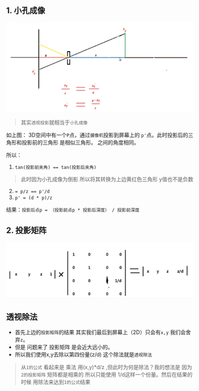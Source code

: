 ## 1. 小孔成像
![](img/透视投影/270480399.png)
> 其实`透视投影`就相当于`小孔成像`

如上图： 3D空间中有一个`P`点，通过`摄像机`投影到屏幕上的 `p'`点。此时投影后的三角形和投影前的三角形 是相似三角形。
之间的角度相同。

所以：
1. `tan(投影前夹角) == tan(投影后夹角)`
> 此时因为小孔成像为倒影 所以将其转换为上边黄红色三角形 y值也不是负数

2. `= p/z == p'/d`
3. `p' = (d * p)/z `

结果：`投影后点p = （投影前点p * 投影后深度） / 投影前深度`

## 2. 投影矩阵
![](img/透视投影/271445156.png)

## 透视除法
* 首先上边的`投影矩阵`的结果 其实我们最后到屏幕上（2D）只会有`x,y` 我们会舍弃`z`。
* 但是 问题来了 投影矩阵 是会近大远小的。
* 所以我们使用x,y去除以第四份量(z/d)
这个除法就是`透视除法`

> 从`1的公式` 看起来是 乘法 用(x,y)*d/z ,但此时为何是除法？我的想法是 因为`2的投影矩阵` 矩阵都是相乘的 所以只能使用 1/d这样一个份量。然后在结果的时候 用除法来达到`1的公式`结果